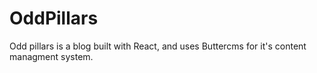 # OddPillars
Odd pillars is a blog built with React, and uses Buttercms for it's content managment system.
